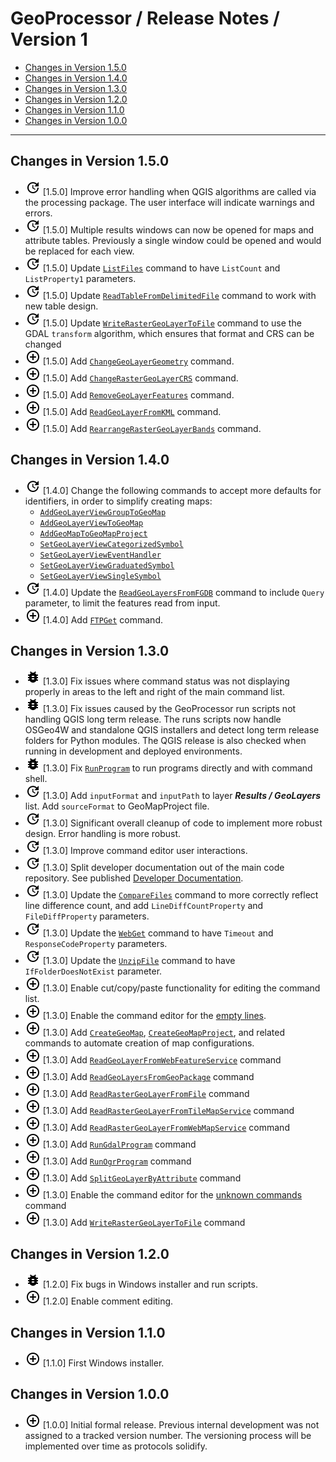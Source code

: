 # GeoProcessor / Release Notes / Version 1 #

* [Changes in Version 1.5.0](#changes-in-version-150)
* [Changes in Version 1.4.0](#changes-in-version-140)
* [Changes in Version 1.3.0](#changes-in-version-130)
* [Changes in Version 1.2.0](#changes-in-version-120)
* [Changes in Version 1.1.0](#changes-in-version-110)
* [Changes in Version 1.0.0](#changes-in-version-100)

----------

## Changes in Version 1.5.0 ##

* ![change](change.png) [1.5.0] Improve error handling when QGIS algorithms are called via the processing package.
The user interface will indicate warnings and errors.
* ![change](change.png) [1.5.0] Multiple results windows can now be opened for maps and attribute tables.
Previously a single window could be opened and would be replaced for each view.
* ![change](change.png) [1.5.0] Update [`ListFiles`](../command-ref/ListFiles/ListFiles.md)
command to have `ListCount` and `ListProperty1` parameters.
* ![change](change.png) [1.5.0] Update [`ReadTableFromDelimitedFile`](../command-ref/ReadTableFromDelimitedFile/ReadTableFromDelimitedFile.md)
command to work with new table design.
* ![change](change.png) [1.5.0] Update [`WriteRasterGeoLayerToFile`](../command-ref/WriteRasterGeoLayerToFile/WriteRasterGeoLayerToFile.md)
command to use the GDAL `transform` algorithm, which ensures that format and CRS can be changed
* ![new](new.png) [1.5.0] Add [`ChangeGeoLayerGeometry`](../command-ref/ChangeGeoLayerGeometry/ChangeGeoLayerGeometry.md) command.
* ![new](new.png) [1.5.0] Add [`ChangeRasterGeoLayerCRS`](../command-ref/ChangeRasterGeoLayerCRS/ChangeRasterGeoLayerCRS.md) command.
* ![new](new.png) [1.5.0] Add [`RemoveGeoLayerFeatures`](../command-ref/RemoveGeoLayerFeatures/RemoveGeoLayerFeatures.md) command.
* ![new](new.png) [1.5.0] Add [`ReadGeoLayerFromKML`](../command-ref/ReadGeoLayerFromKML/ReadGeoLayerFromKML.md) command.
* ![new](new.png) [1.5.0] Add [`RearrangeRasterGeoLayerBands`](../command-ref/RearrangeRasterGeoLayerBands/RearrangeRasterGeoLayerBands.md) command.

## Changes in Version 1.4.0 ##

* ![change](change.png) [1.4.0] Change the following commands to accept more defaults for identifiers,
in order to simplify creating maps:
	+ [`AddGeoLayerViewGroupToGeoMap`](../command-ref/AddGeoLayerViewGroupToGeoMap/AddGeoLayerViewGroupToGeoMap.md)
	+ [`AddGeoLayerViewToGeoMap`](../command-ref/AddGeoLayerViewToGeoMap/AddGeoLayerViewToGeoMap.md)
	+ [`AddGeoMapToGeoMapProject`](../command-ref/AddGeoMapToGeoMapProject/AddGeoMapToGeoMapProject.md)
	+ [`SetGeoLayerViewCategorizedSymbol`](../command-ref/SetGeoLayerViewCategorizedSymbol/SetGeoLayerViewCategorizedSymbol.md)
	+ [`SetGeoLayerViewEventHandler`](../command-ref/SetGeoLayerViewEventHandler/SetGeoLayerViewEventHandler.md)
	+ [`SetGeoLayerViewGraduatedSymbol`](../command-ref/SetGeoLayerViewGraduatedSymbol/SetGeoLayerViewGraduatedSymbol.md)
	+ [`SetGeoLayerViewSingleSymbol`](../command-ref/SetGeoLayerViewSingleSymbol/SetGeoLayerViewSingleSymbol.md)
* ![change](change.png) [1.4.0] Update the
[`ReadGeoLayersFromFGDB`](../command-ref/ReadGeoLayersFromFGDB/ReadGeoLayersFromFGDB.md) command
to include `Query` parameter, to limit the features read from input.
* ![new](new.png) [1.4.0] Add [`FTPGet`](../command-ref/FTPGet/FTPGet.md) command.

## Changes in Version 1.3.0 ##

* ![bug](bug.png) [1.3.0] Fix issues where command status was not displaying properly in
areas to the left and right of the main command list.
* ![bug](bug.png) [1.3.0] Fix issues caused by the GeoProcessor run scripts not handling QGIS long term release.
The runs scripts now handle OSGeo4W and standalone QGIS installers and detect long term release folders
for Python modules.  The QGIS release is also checked when running in development and deployed environments.
* ![bug](bug.png) [1.3.0] Fix [`RunProgram`](../command-ref/RunProgram/RunProgram.md) to run programs
directly and with command shell.
* ![change](change.png) [1.3.0] Add `inputFormat` and `inputPath` to layer ***Results / GeoLayers*** list.
Add `sourceFormat` to GeoMapProject file.
* ![change](change.png) [1.3.0] Significant overall cleanup of code to implement more robust design.
Error handling is more robust.
* ![change](change.png) [1.3.0] Improve command editor user interactions.
* ![change](change.png) [1.3.0] Split developer documentation out of the main code repository.
See published [Developer Documentation](http://software.openwaterfoundation.org/geoprocessor/latest/doc-dev/).
* ![change](change.png) [1.3.0] Update the [`CompareFiles`](../command-ref/CompareFiles/CompareFiles.md)
command to more correctly reflect line difference count,
and add `LineDiffCountProperty` and `FileDiffProperty` parameters.
* ![change](change.png) [1.3.0] Update the [`WebGet`](../command-ref/WebGet/WebGet.md) command to have
`Timeout` and `ResponseCodeProperty` parameters.
* ![change](change.png) [1.3.0] Update the [`UnzipFile`](../command-ref/UnzipFile/UnzipFile.md) command to have
`IfFolderDoesNotExist` parameter.
* ![new](new.png) [1.3.0] Enable cut/copy/paste functionality for editing the command list.
* ![new](new.png) [1.3.0] Enable the command editor for the [empty lines](../command-ref/Blank/Blank.md).
* ![new](new.png) [1.3.0] Add [`CreateGeoMap`](../command-ref/CreateGeoMap/CreateGeoMap.md),
[`CreateGeoMapProject`](../command-ref/CreateGeoMapProject/CreateGeoMapProject.md), and related commands
to automate creation of map configurations.
* ![new](new.png) [1.3.0] Add [`ReadGeoLayerFromWebFeatureService`](../command-ref/ReadGeoLayerFromWebFeatureService/ReadGeoLayerFromWebFeatureService.md) command
* ![new](new.png) [1.3.0] Add [`ReadGeoLayersFromGeoPackage`](../command-ref/ReadGeoLayersFromGeoPackage/ReadGeoLayersFromGeoPackage.md) command
* ![new](new.png) [1.3.0] Add [`ReadRasterGeoLayerFromFile`](../command-ref/ReadRasterGeoLayerFromFile/ReadRasterGeoLayerFromFile.md) command
* ![new](new.png) [1.3.0] Add [`ReadRasterGeoLayerFromTileMapService`](../command-ref/ReadRasterGeoLayerFromTileMapService/ReadRasterGeoLayerFromTileMapService.md) command
* ![new](new.png) [1.3.0] Add [`ReadRasterGeoLayerFromWebMapService`](../command-ref/ReadRasterGeoLayerFromWebMapService/ReadRasterGeoLayerFromWebMapService.md) command
* ![new](new.png) [1.3.0] Add [`RunGdalProgram`](../command-ref/RunGdalProgram/RunGdalProgram.md) command
* ![new](new.png) [1.3.0] Add [`RunOgrProgram`](../command-ref/RunOgrProgram/RunOgrProgram.md) command
* ![new](new.png) [1.3.0] Add [`SplitGeoLayerByAttribute`](../command-ref/SplitGeoLayerByAttribute/SplitGeoLayerByAttribute.md) command
* ![new](new.png) [1.3.0] Enable the command editor for the [unknown commands](../command-ref/UnknownCommand/UnknownCommand.md) command
* ![new](new.png) [1.3.0] Add [`WriteRasterGeoLayerToFile`](../command-ref/WriteRasterGeoLayerToFile/WriteRasterGeoLayerToFile.md) command

## Changes in Version 1.2.0 ##

* ![new](bug.png) [1.2.0] Fix bugs in Windows installer and run scripts.
* ![new](new.png) [1.2.0] Enable comment editing.

## Changes in Version 1.1.0 ##

* ![new](new.png) [1.1.0] First Windows installer.

## Changes in Version 1.0.0 ##

* ![new](new.png) [1.0.0] Initial formal release.
Previous internal development was not assigned to a tracked version number.
The versioning process will be implemented over time as protocols solidify.
